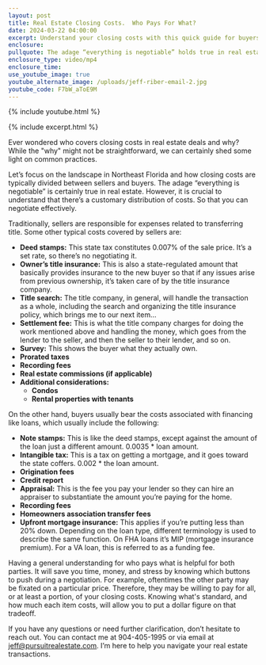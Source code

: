 ```yaml
---
layout: post
title: Real Estate Closing Costs.  Who Pays For What?
date: 2024-03-22 04:00:00
excerpt: Understand your closing costs with this quick guide for buyers and sellers.
enclosure:
pullquote: The adage “everything is negotiable” holds true in real estate.
enclosure_type: video/mp4
enclosure_time:
use_youtube_image: true
youtube_alternate_image: /uploads/jeff-riber-email-2.jpg
youtube_code: F7bW_aToE9M
---
```

{% include youtube.html %}

{% include excerpt.html %}

Ever wondered who covers closing costs in real estate deals and why? While the "why" might not be straightforward, we can certainly shed some light on common practices.

Let’s focus on the landscape in Northeast Florida and how closing costs are typically divided between sellers and buyers. The adage “everything is negotiable” is certainly true in real estate. However, it is crucial to understand that there’s a customary distribution of costs.  So that you can negotiate effectively.

Traditionally, sellers are responsible for expenses related to transferring title. Some other typical costs covered by sellers are:

* **Deed stamps:** This state tax constitutes 0.007% of the sale price. It’s a set rate, so there’s no negotiating it.
* **Owner’s title insurance:** This is also a state-regulated amount that basically provides insurance to the new buyer so that if any issues arise from previous ownership, it’s taken care of by the title insurance company.
* **Title search:** The title company, in general, will handle the transaction as a whole, including the search and organizing the title insurance policy, which brings me to our next item…
* **Settlement fee:** This is what the title company charges for doing the work mentioned above and handling the money, which goes from the lender to the seller, and then the seller to their lender, and so on.
* **Survey:** This shows the buyer what they actually own.
* **Prorated taxes**
* **Recording fees**
* **Real estate commissions (if applicable)**
* **Additional considerations:**
  * **Condos**
  * **Rental properties with tenants**

On the other hand, buyers usually bear the costs associated with financing like loans, which usually include the following:

* **Note stamps:** This is like the deed stamps, except against the amount of the loan just a different amount. 0.0035 \* loan amount.
* **Intangible tax:** This is a tax on getting a mortgage, and it goes toward the state coffers. 0.002 \* the loan amount.
* **Origination fees**
* **Credit report**
* **Appraisal:** This is the fee you pay your lender so they can hire an appraiser to substantiate the amount you’re paying for the home.
* **Recording fees**
* **Homeowners association transfer fees**
* **Upfront mortgage insurance:** This applies if you’re putting less than 20% down. Depending on the loan type, different terminology is used to describe the same function.  On FHA loans it’s MIP (mortgage insurance premium). For a VA loan, this is referred to as a funding fee.

Having a general understanding for who pays what is helpful for both parties.  It will save you time, money, and stress by knowing which buttons to push during a negotiation.  For example, oftentimes the other party may be fixated on a particular price.  Therefore, they may be willing to pay for all, or at least a portion, of your closing costs. Knowing what's standard, and how much each item costs, will allow you to put a dollar figure on that tradeoff.

If you have any questions or need further clarification, don’t hesitate to reach out. You can contact me at 904-405-1995 or via email at [jeff@pursuitrealestate.com](). I’m here to help you navigate your real estate transactions.